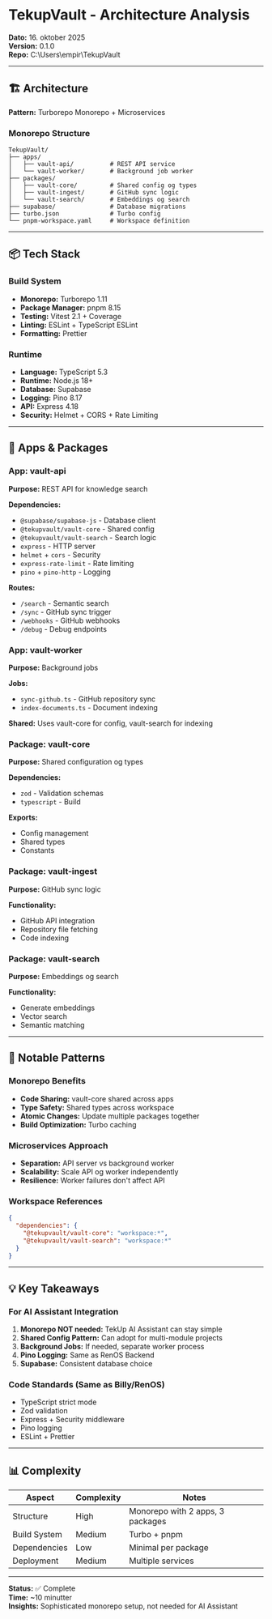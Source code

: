 # TekupVault - Architecture Analysis

**Dato:** 16. oktober 2025  
**Version:** 0.1.0  
**Repo:** C:\Users\empir\TekupVault

---

## 🏗️ Architecture

**Pattern:** Turborepo Monorepo + Microservices

### Monorepo Structure

```
TekupVault/
├── apps/
│   ├── vault-api/          # REST API service
│   └── vault-worker/       # Background job worker
├── packages/
│   ├── vault-core/         # Shared config og types
│   ├── vault-ingest/       # GitHub sync logic
│   └── vault-search/       # Embeddings og search
├── supabase/               # Database migrations
├── turbo.json              # Turbo config
└── pnpm-workspace.yaml     # Workspace definition
```

---

## 📦 Tech Stack

### Build System

- **Monorepo:** Turborepo 1.11
- **Package Manager:** pnpm 8.15
- **Testing:** Vitest 2.1 + Coverage
- **Linting:** ESLint + TypeScript ESLint
- **Formatting:** Prettier

### Runtime

- **Language:** TypeScript 5.3
- **Runtime:** Node.js 18+
- **Database:** Supabase
- **Logging:** Pino 8.17
- **API:** Express 4.18
- **Security:** Helmet + CORS + Rate Limiting

---

## 🔧 Apps & Packages

### App: vault-api

**Purpose:** REST API for knowledge search

**Dependencies:**

- `@supabase/supabase-js` - Database client
- `@tekupvault/vault-core` - Shared config
- `@tekupvault/vault-search` - Search logic
- `express` - HTTP server
- `helmet` + `cors` - Security
- `express-rate-limit` - Rate limiting
- `pino` + `pino-http` - Logging

**Routes:**

- `/search` - Semantic search
- `/sync` - GitHub sync trigger
- `/webhooks` - GitHub webhooks
- `/debug` - Debug endpoints

### App: vault-worker

**Purpose:** Background jobs

**Jobs:**

- `sync-github.ts` - GitHub repository sync
- `index-documents.ts` - Document indexing

**Shared:** Uses vault-core for config, vault-search for indexing

### Package: vault-core

**Purpose:** Shared configuration og types

**Dependencies:**

- `zod` - Validation schemas
- `typescript` - Build

**Exports:**

- Config management
- Shared types
- Constants

### Package: vault-ingest

**Purpose:** GitHub sync logic

**Functionality:**

- GitHub API integration
- Repository file fetching
- Code indexing

### Package: vault-search

**Purpose:** Embeddings og search

**Functionality:**

- Generate embeddings
- Vector search
- Semantic matching

---

## 🎯 Notable Patterns

### Monorepo Benefits

- **Code Sharing:** vault-core shared across apps
- **Type Safety:** Shared types across workspace
- **Atomic Changes:** Update multiple packages together
- **Build Optimization:** Turbo caching

### Microservices Approach

- **Separation:** API server vs background worker
- **Scalability:** Scale API og worker independently
- **Resilience:** Worker failures don't affect API

### Workspace References

```json
{
  "dependencies": {
    "@tekupvault/vault-core": "workspace:*",
    "@tekupvault/vault-search": "workspace:*"
  }
}
```

---

## 💡 Key Takeaways

### For AI Assistant Integration

1. **Monorepo NOT needed:** TekUp AI Assistant can stay simple
2. **Shared Config Pattern:** Can adopt for multi-module projects
3. **Background Jobs:** If needed, separate worker process
4. **Pino Logging:** Same as RenOS Backend
5. **Supabase:** Consistent database choice

### Code Standards (Same as Billy/RenOS)

- TypeScript strict mode
- Zod validation
- Express + Security middleware
- Pino logging
- ESLint + Prettier

---

## 📊 Complexity

| Aspect | Complexity | Notes |
|--------|------------|-------|
| Structure | High | Monorepo with 2 apps, 3 packages |
| Build System | Medium | Turbo + pnpm |
| Dependencies | Low | Minimal per package |
| Deployment | Medium | Multiple services |

---

**Status:** ✅ Complete  
**Time:** ~10 minutter  
**Insights:** Sophisticated monorepo setup, not needed for AI Assistant

